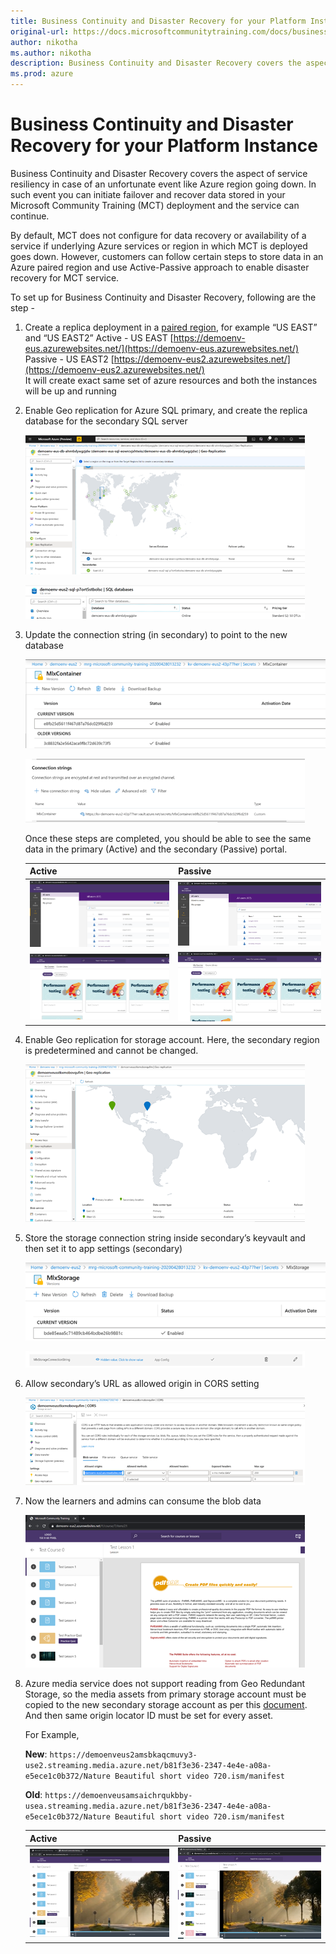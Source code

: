 ```yaml
---
title: Business Continuity and Disaster Recovery for your Platform Instance
original-url: https://docs.microsoftcommunitytraining.com/docs/business-continuity-and-disaster-recovery-for-your-platform-instance
author: nikotha
ms.author: nikotha
description: Business Continuity and Disaster Recovery covers the aspect of service resiliency in case of an unfortunate event like Azure region going down.
ms.prod: azure
---
```


# Business Continuity and Disaster Recovery for your Platform Instance

Business Continuity and Disaster Recovery covers the aspect of service resiliency in case of an unfortunate event like Azure region going down. In such event you can initiate failover and recover data stored in your Microsoft Community Training (MCT) deployment and the service can continue.

By default, MCT does not configure for data recovery or availability of a service if underlying Azure services or region in which MCT is deployed goes down. However, customers can follow certain steps to store data in an Azure paired region and use Active-Passive approach to enable disaster recovery for MCT service.

To set up for Business Continuity and Disaster Recovery, following are the step -

1. Create a replica deployment in a [paired region](/azure/best-practices-availability-paired-regions), for example “US EAST” and “US EAST2”
   Active - US EAST [https://demoenv-eus.azurewebsites.net/](https://demoenv-eus.azurewebsites.net/)
   Passive - US EAST2 [https://demoenv-eus2.azurewebsites.net/](https://demoenv-eus2.azurewebsites.net/)  
   It will create exact same set of azure resources and both the instances will be up and running

2. Enable Geo replication for Azure SQL primary, and create the replica database for the secondary SQL server

   ![Enable Geo replication](../../media/image%28291%29.png)

   ![secondary SQL server](../../media/image%28292%29.png)
  
3. Update the connection string (in secondary) to point to the new database

   ![Update the connection](../../media/image%28293%29.png)

   ![New database](../../media/image%28294%29.png)
  
   Once these steps are completed, you should be able to see the same data in the primary (Active) and the secondary (Passive) portal.
  
   | Active | Passive |
   | ---------------- | --- |
   | ![image_295](../../media/image%28295%29.png) |  ![image_297](../../media/image%28297%29.png) |
   | ![image_298](../../media/image%28298%29.png)   | ![image_299](../../media/image%28299%29.png)   |
  
4. Enable Geo replication for storage account. Here, the secondary region is predetermined and cannot be changed.

   ![secondary region](../../media/image%28300%29.png)

5. Store the storage connection string inside secondary’s keyvault and then set it to app settings (secondary)

   ![Mix storage](../../media/image%28301%29.png)

   ![app setting](../../media/image%28302%29.png)

6. Allow secondary’s URL as allowed origin in CORS setting

   ![CORS setting](../../media/image%28303%29.png)

7. Now the learners and admins can consume the blob data

   ![consume the blob data](../../media/image%28304%29.png)

8. Azure media service does not support reading from Geo Redundant Storage, so the media assets from primary storage account must be copied to the new secondary storage account as per this [document](/azure/media-services/previous/media-services-implement-failover). And then same origin locator ID must be set for every asset.

   For Example,

   **New**: `https://demoenveus2amsbkaqcmuvy3-use2.streaming.media.azure.net/b81f3e36-2347-4e4e-a08a-e5ece1c0b372/Nature Beautiful short video 720.ism/manifest`

   **Old**: `https://demoenveusamsaichrqukbby-usea.streaming.media.azure.net/b81f3e36-2347-4e4e-a08a-e5ece1c0b372/Nature Beautiful short video 720.ism/manifest`

   | Active | Passive |
   | --- | --- |
   | ![image_306](../../media/image%28306%29.png) | ![image_305](../../media/image%28305%29.png) |
